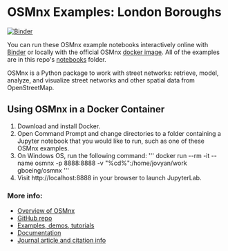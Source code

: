 # OSMnx Examples: London Boroughs

[![Binder](https://mybinder.org/badge_logo.svg)](https://mybinder.org/v2/gh/gboeing/osmnx-examples/master)

You can run these OSMnx example notebooks interactively online with [Binder](https://mybinder.org/v2/gh/gboeing/osmnx-examples/master) or locally with the official OSMnx [docker image](https://hub.docker.com/r/gboeing/osmnx). All of the examples are in this repo's [notebooks](notebooks) folder.

OSMnx is a Python package to work with street networks: retrieve, model, analyze, and visualize street networks and other spatial data from OpenStreetMap.

## Using OSMnx in a Docker Container

1. Download and install Docker.
2. Open Command Prompt and change directories to a folder containing a Jupyter notebook that you would like to run, such as one of these OSMnx examples.
3. On Windows OS, run the following command:
   '''
   docker run --rm -it --name osmnx -p 8888:8888 -v "%cd%":/home/jovyan/work gboeing/osmnx
   '''
4. Visit http://localhost:8888 in your browser to launch JupyterLab.

### More info:

- [Overview of OSMnx](https://geoffboeing.com/2016/11/osmnx-python-street-networks/)
- [GitHub repo](https://github.com/gboeing/osmnx)
- [Examples, demos, tutorials](https://github.com/gboeing/osmnx-examples)
- [Documentation](https://osmnx.readthedocs.io/)
- [Journal article and citation info](https://geoffboeing.com/publications/osmnx-complex-street-networks/)
